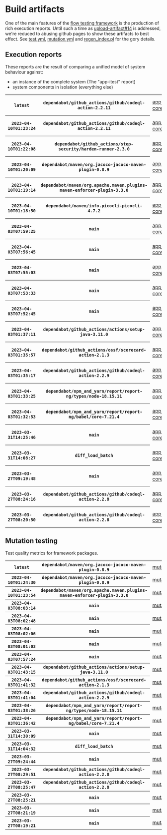 # Build artifacts

One of the main features of the [flow testing framework](https://github.com/Mastercard/flow) is the production of rich execution reports.
Until such a time as [upload-artifact#14](https://github.com/actions/upload-artifact/issues/14) is addressed, we're reduced to abusing github pages to show these artifacts to best effect.
See [test.yml](https://github.com/Mastercard/flow/blob/main/.github/workflows/test.yml), [mutation.yml](https://github.com/Mastercard/flow/blob/main/.github/workflows/mutation.yml) and [regen_index.pl](https://github.com/Mastercard/flow/blob/pages/regen_index.pl) for the gory details.

## Execution reports

These reports are the result of comparing a unified model of system behaviour against:
 * an instance of the complete system (The "app-itest" report)
 * system components in isolation (everything else)

<!-- start:execution -->
<table>
	<tbody>
		<tr> <th><code>latest</code></th>
			 <th><code>dependabot/github_actions/github/codeql-action-2.2.11</code></th>
			<td><a href="execution/latest/flow_execution_reports/example/app-core/target/mctf/latest/index.html">app-core</a></td>
			<td><a href="execution/latest/flow_execution_reports/example/app-histogram/target/mctf/latest/index.html">app-histogram</a></td>
			<td><a href="execution/latest/flow_execution_reports/example/app-itest/target/mctf/latest/index.html">app-itest</a></td>
			<td><a href="execution/latest/flow_execution_reports/example/app-queue/target/mctf/latest/index.html">app-queue</a></td>
			<td><a href="execution/latest/flow_execution_reports/example/app-store/target/mctf/latest/index.html">app-store</a></td>
			<td><a href="execution/latest/flow_execution_reports/example/app-ui/target/mctf/latest/index.html">app-ui</a></td>
			<td><a href="execution/latest/flow_execution_reports/example/app-web-ui/target/mctf/latest/index.html">app-web-ui</a></td>
		</tr>
		<tr> <th><code>2023-04-10T01:23:24</code></th>
			 <th><code>dependabot/github_actions/github/codeql-action-2.2.11</code></th>
			<td><a href="execution/1681089804/flow_execution_reports/example/app-core/target/mctf/latest/index.html">app-core</a></td>
			<td><a href="execution/1681089804/flow_execution_reports/example/app-histogram/target/mctf/latest/index.html">app-histogram</a></td>
			<td><a href="execution/1681089804/flow_execution_reports/example/app-itest/target/mctf/latest/index.html">app-itest</a></td>
			<td><a href="execution/1681089804/flow_execution_reports/example/app-queue/target/mctf/latest/index.html">app-queue</a></td>
			<td><a href="execution/1681089804/flow_execution_reports/example/app-store/target/mctf/latest/index.html">app-store</a></td>
			<td><a href="execution/1681089804/flow_execution_reports/example/app-ui/target/mctf/latest/index.html">app-ui</a></td>
			<td><a href="execution/1681089804/flow_execution_reports/example/app-web-ui/target/mctf/latest/index.html">app-web-ui</a></td>
		</tr>
		<tr> <th><code>2023-04-10T01:22:08</code></th>
			 <th><code>dependabot/github_actions/step-security/harden-runner-2.3.0</code></th>
			<td><a href="execution/1681089728/flow_execution_reports/example/app-core/target/mctf/latest/index.html">app-core</a></td>
			<td><a href="execution/1681089728/flow_execution_reports/example/app-histogram/target/mctf/latest/index.html">app-histogram</a></td>
			<td><a href="execution/1681089728/flow_execution_reports/example/app-itest/target/mctf/latest/index.html">app-itest</a></td>
			<td><a href="execution/1681089728/flow_execution_reports/example/app-queue/target/mctf/latest/index.html">app-queue</a></td>
			<td><a href="execution/1681089728/flow_execution_reports/example/app-store/target/mctf/latest/index.html">app-store</a></td>
			<td><a href="execution/1681089728/flow_execution_reports/example/app-ui/target/mctf/latest/index.html">app-ui</a></td>
			<td><a href="execution/1681089728/flow_execution_reports/example/app-web-ui/target/mctf/latest/index.html">app-web-ui</a></td>
		</tr>
		<tr> <th><code>2023-04-10T01:20:09</code></th>
			 <th><code>dependabot/maven/org.jacoco-jacoco-maven-plugin-0.8.9</code></th>
			<td><a href="execution/1681089609/flow_execution_reports/example/app-core/target/mctf/latest/index.html">app-core</a></td>
			<td><a href="execution/1681089609/flow_execution_reports/example/app-histogram/target/mctf/latest/index.html">app-histogram</a></td>
			<td><a href="execution/1681089609/flow_execution_reports/example/app-itest/target/mctf/latest/index.html">app-itest</a></td>
			<td><a href="execution/1681089609/flow_execution_reports/example/app-queue/target/mctf/latest/index.html">app-queue</a></td>
			<td><a href="execution/1681089609/flow_execution_reports/example/app-store/target/mctf/latest/index.html">app-store</a></td>
			<td><a href="execution/1681089609/flow_execution_reports/example/app-ui/target/mctf/latest/index.html">app-ui</a></td>
			<td><a href="execution/1681089609/flow_execution_reports/example/app-web-ui/target/mctf/latest/index.html">app-web-ui</a></td>
		</tr>
		<tr> <th><code>2023-04-10T01:19:14</code></th>
			 <th><code>dependabot/maven/org.apache.maven.plugins-maven-enforcer-plugin-3.3.0</code></th>
			<td><a href="execution/1681089554/flow_execution_reports/example/app-core/target/mctf/latest/index.html">app-core</a></td>
			<td><a href="execution/1681089554/flow_execution_reports/example/app-histogram/target/mctf/latest/index.html">app-histogram</a></td>
			<td><a href="execution/1681089554/flow_execution_reports/example/app-itest/target/mctf/latest/index.html">app-itest</a></td>
			<td><a href="execution/1681089554/flow_execution_reports/example/app-queue/target/mctf/latest/index.html">app-queue</a></td>
			<td><a href="execution/1681089554/flow_execution_reports/example/app-store/target/mctf/latest/index.html">app-store</a></td>
			<td><a href="execution/1681089554/flow_execution_reports/example/app-ui/target/mctf/latest/index.html">app-ui</a></td>
			<td><a href="execution/1681089554/flow_execution_reports/example/app-web-ui/target/mctf/latest/index.html">app-web-ui</a></td>
		</tr>
		<tr> <th><code>2023-04-10T01:18:50</code></th>
			 <th><code>dependabot/maven/info.picocli-picocli-4.7.2</code></th>
			<td><a href="execution/1681089530/flow_execution_reports/example/app-core/target/mctf/latest/index.html">app-core</a></td>
			<td><a href="execution/1681089530/flow_execution_reports/example/app-histogram/target/mctf/latest/index.html">app-histogram</a></td>
			<td><a href="execution/1681089530/flow_execution_reports/example/app-itest/target/mctf/latest/index.html">app-itest</a></td>
			<td><a href="execution/1681089530/flow_execution_reports/example/app-queue/target/mctf/latest/index.html">app-queue</a></td>
			<td><a href="execution/1681089530/flow_execution_reports/example/app-store/target/mctf/latest/index.html">app-store</a></td>
			<td><a href="execution/1681089530/flow_execution_reports/example/app-ui/target/mctf/latest/index.html">app-ui</a></td>
			<td><a href="execution/1681089530/flow_execution_reports/example/app-web-ui/target/mctf/latest/index.html">app-web-ui</a></td>
		</tr>
		<tr> <th><code>2023-04-03T07:59:25</code></th>
			 <th><code>main</code></th>
			<td><a href="execution/1680508765/flow_execution_reports/example/app-core/target/mctf/latest/index.html">app-core</a></td>
			<td><a href="execution/1680508765/flow_execution_reports/example/app-histogram/target/mctf/latest/index.html">app-histogram</a></td>
			<td><a href="execution/1680508765/flow_execution_reports/example/app-itest/target/mctf/latest/index.html">app-itest</a></td>
			<td><a href="execution/1680508765/flow_execution_reports/example/app-queue/target/mctf/latest/index.html">app-queue</a></td>
			<td><a href="execution/1680508765/flow_execution_reports/example/app-store/target/mctf/latest/index.html">app-store</a></td>
			<td><a href="execution/1680508765/flow_execution_reports/example/app-ui/target/mctf/latest/index.html">app-ui</a></td>
			<td><a href="execution/1680508765/flow_execution_reports/example/app-web-ui/target/mctf/latest/index.html">app-web-ui</a></td>
		</tr>
		<tr> <th><code>2023-04-03T07:56:45</code></th>
			 <th><code>main</code></th>
			<td><a href="execution/1680508605/flow_execution_reports/example/app-core/target/mctf/latest/index.html">app-core</a></td>
			<td><a href="execution/1680508605/flow_execution_reports/example/app-histogram/target/mctf/latest/index.html">app-histogram</a></td>
			<td><a href="execution/1680508605/flow_execution_reports/example/app-itest/target/mctf/latest/index.html">app-itest</a></td>
			<td><a href="execution/1680508605/flow_execution_reports/example/app-queue/target/mctf/latest/index.html">app-queue</a></td>
			<td><a href="execution/1680508605/flow_execution_reports/example/app-store/target/mctf/latest/index.html">app-store</a></td>
			<td><a href="execution/1680508605/flow_execution_reports/example/app-ui/target/mctf/latest/index.html">app-ui</a></td>
			<td><a href="execution/1680508605/flow_execution_reports/example/app-web-ui/target/mctf/latest/index.html">app-web-ui</a></td>
		</tr>
		<tr> <th><code>2023-04-03T07:55:03</code></th>
			 <th><code>main</code></th>
			<td><a href="execution/1680508503/flow_execution_reports/example/app-core/target/mctf/latest/index.html">app-core</a></td>
			<td><a href="execution/1680508503/flow_execution_reports/example/app-histogram/target/mctf/latest/index.html">app-histogram</a></td>
			<td><a href="execution/1680508503/flow_execution_reports/example/app-itest/target/mctf/latest/index.html">app-itest</a></td>
			<td><a href="execution/1680508503/flow_execution_reports/example/app-queue/target/mctf/latest/index.html">app-queue</a></td>
			<td><a href="execution/1680508503/flow_execution_reports/example/app-store/target/mctf/latest/index.html">app-store</a></td>
			<td><a href="execution/1680508503/flow_execution_reports/example/app-ui/target/mctf/latest/index.html">app-ui</a></td>
			<td><a href="execution/1680508503/flow_execution_reports/example/app-web-ui/target/mctf/latest/index.html">app-web-ui</a></td>
		</tr>
		<tr> <th><code>2023-04-03T07:53:33</code></th>
			 <th><code>main</code></th>
			<td><a href="execution/1680508413/flow_execution_reports/example/app-core/target/mctf/latest/index.html">app-core</a></td>
			<td><a href="execution/1680508413/flow_execution_reports/example/app-histogram/target/mctf/latest/index.html">app-histogram</a></td>
			<td><a href="execution/1680508413/flow_execution_reports/example/app-itest/target/mctf/latest/index.html">app-itest</a></td>
			<td><a href="execution/1680508413/flow_execution_reports/example/app-queue/target/mctf/latest/index.html">app-queue</a></td>
			<td><a href="execution/1680508413/flow_execution_reports/example/app-store/target/mctf/latest/index.html">app-store</a></td>
			<td><a href="execution/1680508413/flow_execution_reports/example/app-ui/target/mctf/latest/index.html">app-ui</a></td>
			<td><a href="execution/1680508413/flow_execution_reports/example/app-web-ui/target/mctf/latest/index.html">app-web-ui</a></td>
		</tr>
		<tr> <th><code>2023-04-03T07:52:45</code></th>
			 <th><code>main</code></th>
			<td><a href="execution/1680508365/flow_execution_reports/example/app-core/target/mctf/latest/index.html">app-core</a></td>
			<td><a href="execution/1680508365/flow_execution_reports/example/app-histogram/target/mctf/latest/index.html">app-histogram</a></td>
			<td><a href="execution/1680508365/flow_execution_reports/example/app-itest/target/mctf/latest/index.html">app-itest</a></td>
			<td><a href="execution/1680508365/flow_execution_reports/example/app-queue/target/mctf/latest/index.html">app-queue</a></td>
			<td><a href="execution/1680508365/flow_execution_reports/example/app-store/target/mctf/latest/index.html">app-store</a></td>
			<td><a href="execution/1680508365/flow_execution_reports/example/app-ui/target/mctf/latest/index.html">app-ui</a></td>
			<td><a href="execution/1680508365/flow_execution_reports/example/app-web-ui/target/mctf/latest/index.html">app-web-ui</a></td>
		</tr>
		<tr> <th><code>2023-04-03T01:37:11</code></th>
			 <th><code>dependabot/github_actions/actions/setup-java-3.11.0</code></th>
			<td><a href="execution/1680485831/flow_execution_reports/example/app-core/target/mctf/latest/index.html">app-core</a></td>
			<td><a href="execution/1680485831/flow_execution_reports/example/app-histogram/target/mctf/latest/index.html">app-histogram</a></td>
			<td><a href="execution/1680485831/flow_execution_reports/example/app-itest/target/mctf/latest/index.html">app-itest</a></td>
			<td><a href="execution/1680485831/flow_execution_reports/example/app-queue/target/mctf/latest/index.html">app-queue</a></td>
			<td><a href="execution/1680485831/flow_execution_reports/example/app-store/target/mctf/latest/index.html">app-store</a></td>
			<td><a href="execution/1680485831/flow_execution_reports/example/app-ui/target/mctf/latest/index.html">app-ui</a></td>
			<td><a href="execution/1680485831/flow_execution_reports/example/app-web-ui/target/mctf/latest/index.html">app-web-ui</a></td>
		</tr>
		<tr> <th><code>2023-04-03T01:35:57</code></th>
			 <th><code>dependabot/github_actions/ossf/scorecard-action-2.1.3</code></th>
			<td><a href="execution/1680485757/flow_execution_reports/example/app-core/target/mctf/latest/index.html">app-core</a></td>
			<td><a href="execution/1680485757/flow_execution_reports/example/app-histogram/target/mctf/latest/index.html">app-histogram</a></td>
			<td><a href="execution/1680485757/flow_execution_reports/example/app-itest/target/mctf/latest/index.html">app-itest</a></td>
			<td><a href="execution/1680485757/flow_execution_reports/example/app-queue/target/mctf/latest/index.html">app-queue</a></td>
			<td><a href="execution/1680485757/flow_execution_reports/example/app-store/target/mctf/latest/index.html">app-store</a></td>
			<td><a href="execution/1680485757/flow_execution_reports/example/app-ui/target/mctf/latest/index.html">app-ui</a></td>
			<td><a href="execution/1680485757/flow_execution_reports/example/app-web-ui/target/mctf/latest/index.html">app-web-ui</a></td>
		</tr>
		<tr> <th><code>2023-04-03T01:35:17</code></th>
			 <th><code>dependabot/github_actions/github/codeql-action-2.2.9</code></th>
			<td><a href="execution/1680485717/flow_execution_reports/example/app-core/target/mctf/latest/index.html">app-core</a></td>
			<td><a href="execution/1680485717/flow_execution_reports/example/app-histogram/target/mctf/latest/index.html">app-histogram</a></td>
			<td><a href="execution/1680485717/flow_execution_reports/example/app-itest/target/mctf/latest/index.html">app-itest</a></td>
			<td><a href="execution/1680485717/flow_execution_reports/example/app-queue/target/mctf/latest/index.html">app-queue</a></td>
			<td><a href="execution/1680485717/flow_execution_reports/example/app-store/target/mctf/latest/index.html">app-store</a></td>
			<td><a href="execution/1680485717/flow_execution_reports/example/app-ui/target/mctf/latest/index.html">app-ui</a></td>
			<td><a href="execution/1680485717/flow_execution_reports/example/app-web-ui/target/mctf/latest/index.html">app-web-ui</a></td>
		</tr>
		<tr> <th><code>2023-04-03T01:33:25</code></th>
			 <th><code>dependabot/npm_and_yarn/report/report-ng/types/node-18.15.11</code></th>
			<td><a href="execution/1680485605/flow_execution_reports/example/app-core/target/mctf/latest/index.html">app-core</a></td>
			<td><a href="execution/1680485605/flow_execution_reports/example/app-histogram/target/mctf/latest/index.html">app-histogram</a></td>
			<td><a href="execution/1680485605/flow_execution_reports/example/app-itest/target/mctf/latest/index.html">app-itest</a></td>
			<td><a href="execution/1680485605/flow_execution_reports/example/app-queue/target/mctf/latest/index.html">app-queue</a></td>
			<td><a href="execution/1680485605/flow_execution_reports/example/app-store/target/mctf/latest/index.html">app-store</a></td>
			<td><a href="execution/1680485605/flow_execution_reports/example/app-ui/target/mctf/latest/index.html">app-ui</a></td>
			<td><a href="execution/1680485605/flow_execution_reports/example/app-web-ui/target/mctf/latest/index.html">app-web-ui</a></td>
		</tr>
		<tr> <th><code>2023-04-03T01:32:53</code></th>
			 <th><code>dependabot/npm_and_yarn/report/report-ng/babel/core-7.21.4</code></th>
			<td><a href="execution/1680485573/flow_execution_reports/example/app-core/target/mctf/latest/index.html">app-core</a></td>
			<td><a href="execution/1680485573/flow_execution_reports/example/app-histogram/target/mctf/latest/index.html">app-histogram</a></td>
			<td><a href="execution/1680485573/flow_execution_reports/example/app-itest/target/mctf/latest/index.html">app-itest</a></td>
			<td><a href="execution/1680485573/flow_execution_reports/example/app-queue/target/mctf/latest/index.html">app-queue</a></td>
			<td><a href="execution/1680485573/flow_execution_reports/example/app-store/target/mctf/latest/index.html">app-store</a></td>
			<td><a href="execution/1680485573/flow_execution_reports/example/app-ui/target/mctf/latest/index.html">app-ui</a></td>
			<td><a href="execution/1680485573/flow_execution_reports/example/app-web-ui/target/mctf/latest/index.html">app-web-ui</a></td>
		</tr>
		<tr> <th><code>2023-03-31T14:25:46</code></th>
			 <th><code>main</code></th>
			<td><a href="execution/1680272746/flow_execution_reports/example/app-core/target/mctf/latest/index.html">app-core</a></td>
			<td><a href="execution/1680272746/flow_execution_reports/example/app-histogram/target/mctf/latest/index.html">app-histogram</a></td>
			<td><a href="execution/1680272746/flow_execution_reports/example/app-itest/target/mctf/latest/index.html">app-itest</a></td>
			<td><a href="execution/1680272746/flow_execution_reports/example/app-queue/target/mctf/latest/index.html">app-queue</a></td>
			<td><a href="execution/1680272746/flow_execution_reports/example/app-store/target/mctf/latest/index.html">app-store</a></td>
			<td><a href="execution/1680272746/flow_execution_reports/example/app-ui/target/mctf/latest/index.html">app-ui</a></td>
			<td><a href="execution/1680272746/flow_execution_reports/example/app-web-ui/target/mctf/latest/index.html">app-web-ui</a></td>
		</tr>
		<tr> <th><code>2023-03-31T14:08:27</code></th>
			 <th><code>diff_load_batch</code></th>
			<td><a href="execution/1680271707/flow_execution_reports/example/app-core/target/mctf/latest/index.html">app-core</a></td>
			<td><a href="execution/1680271707/flow_execution_reports/example/app-histogram/target/mctf/latest/index.html">app-histogram</a></td>
			<td><a href="execution/1680271707/flow_execution_reports/example/app-itest/target/mctf/latest/index.html">app-itest</a></td>
			<td><a href="execution/1680271707/flow_execution_reports/example/app-queue/target/mctf/latest/index.html">app-queue</a></td>
			<td><a href="execution/1680271707/flow_execution_reports/example/app-store/target/mctf/latest/index.html">app-store</a></td>
			<td><a href="execution/1680271707/flow_execution_reports/example/app-ui/target/mctf/latest/index.html">app-ui</a></td>
			<td><a href="execution/1680271707/flow_execution_reports/example/app-web-ui/target/mctf/latest/index.html">app-web-ui</a></td>
		</tr>
		<tr> <th><code>2023-03-27T09:19:48</code></th>
			 <th><code>main</code></th>
			<td><a href="execution/1679908788/flow_execution_reports/example/app-core/target/mctf/latest/index.html">app-core</a></td>
			<td><a href="execution/1679908788/flow_execution_reports/example/app-histogram/target/mctf/latest/index.html">app-histogram</a></td>
			<td><a href="execution/1679908788/flow_execution_reports/example/app-itest/target/mctf/latest/index.html">app-itest</a></td>
			<td><a href="execution/1679908788/flow_execution_reports/example/app-queue/target/mctf/latest/index.html">app-queue</a></td>
			<td><a href="execution/1679908788/flow_execution_reports/example/app-store/target/mctf/latest/index.html">app-store</a></td>
			<td><a href="execution/1679908788/flow_execution_reports/example/app-ui/target/mctf/latest/index.html">app-ui</a></td>
			<td><a href="execution/1679908788/flow_execution_reports/example/app-web-ui/target/mctf/latest/index.html">app-web-ui</a></td>
		</tr>
		<tr> <th><code>2023-03-27T08:24:16</code></th>
			 <th><code>dependabot/github_actions/github/codeql-action-2.2.8</code></th>
			<td><a href="execution/1679905456/flow_execution_reports/example/app-core/target/mctf/latest/index.html">app-core</a></td>
			<td><a href="execution/1679905456/flow_execution_reports/example/app-histogram/target/mctf/latest/index.html">app-histogram</a></td>
			<td><a href="execution/1679905456/flow_execution_reports/example/app-itest/target/mctf/latest/index.html">app-itest</a></td>
			<td><a href="execution/1679905456/flow_execution_reports/example/app-queue/target/mctf/latest/index.html">app-queue</a></td>
			<td><a href="execution/1679905456/flow_execution_reports/example/app-store/target/mctf/latest/index.html">app-store</a></td>
			<td><a href="execution/1679905456/flow_execution_reports/example/app-ui/target/mctf/latest/index.html">app-ui</a></td>
			<td><a href="execution/1679905456/flow_execution_reports/example/app-web-ui/target/mctf/latest/index.html">app-web-ui</a></td>
		</tr>
		<tr> <th><code>2023-03-27T08:20:50</code></th>
			 <th><code>dependabot/github_actions/github/codeql-action-2.2.8</code></th>
			<td><a href="execution/1679905250/flow_execution_reports/example/app-core/target/mctf/latest/index.html">app-core</a></td>
			<td><a href="execution/1679905250/flow_execution_reports/example/app-histogram/target/mctf/latest/index.html">app-histogram</a></td>
			<td><a href="execution/1679905250/flow_execution_reports/example/app-itest/target/mctf/latest/index.html">app-itest</a></td>
			<td><a href="execution/1679905250/flow_execution_reports/example/app-queue/target/mctf/latest/index.html">app-queue</a></td>
			<td><a href="execution/1679905250/flow_execution_reports/example/app-store/target/mctf/latest/index.html">app-store</a></td>
			<td><a href="execution/1679905250/flow_execution_reports/example/app-ui/target/mctf/latest/index.html">app-ui</a></td>
			<td><a href="execution/1679905250/flow_execution_reports/example/app-web-ui/target/mctf/latest/index.html">app-web-ui</a></td>
		</tr>
	</tbody>
</table>
<!-- end:execution -->

## Mutation testing

Test quality metrics for framework packages.

<!-- start:mutation -->
<table>
	<tbody>
		<tr> <th><code>latest</code></th>
			 <th><code>dependabot/maven/org.jacoco-jacoco-maven-plugin-0.8.9</code></th>
			<td><a href="mutation/latest/mutation_report/index.html">mutation</a></td>
		</tr>
		<tr> <th><code>2023-04-10T01:24:30</code></th>
			 <th><code>dependabot/maven/org.jacoco-jacoco-maven-plugin-0.8.9</code></th>
			<td><a href="mutation/1681089870/mutation_report/index.html">mutation</a></td>
		</tr>
		<tr> <th><code>2023-04-10T01:23:54</code></th>
			 <th><code>dependabot/maven/org.apache.maven.plugins-maven-enforcer-plugin-3.3.0</code></th>
			<td><a href="mutation/1681089834/mutation_report/index.html">mutation</a></td>
		</tr>
		<tr> <th><code>2023-04-03T08:03:14</code></th>
			 <th><code>main</code></th>
			<td><a href="mutation/1680508994/mutation_report/index.html">mutation</a></td>
		</tr>
		<tr> <th><code>2023-04-03T08:02:48</code></th>
			 <th><code>main</code></th>
			<td><a href="mutation/1680508968/mutation_report/index.html">mutation</a></td>
		</tr>
		<tr> <th><code>2023-04-03T08:02:06</code></th>
			 <th><code>main</code></th>
			<td><a href="mutation/1680508926/mutation_report/index.html">mutation</a></td>
		</tr>
		<tr> <th><code>2023-04-03T08:01:03</code></th>
			 <th><code>main</code></th>
			<td><a href="mutation/1680508863/mutation_report/index.html">mutation</a></td>
		</tr>
		<tr> <th><code>2023-04-03T07:57:24</code></th>
			 <th><code>main</code></th>
			<td><a href="mutation/1680508644/mutation_report/index.html">mutation</a></td>
		</tr>
		<tr> <th><code>2023-04-03T01:43:15</code></th>
			 <th><code>dependabot/github_actions/actions/setup-java-3.11.0</code></th>
			<td><a href="mutation/1680486195/mutation_report/index.html">mutation</a></td>
		</tr>
		<tr> <th><code>2023-04-03T01:41:32</code></th>
			 <th><code>dependabot/github_actions/ossf/scorecard-action-2.1.3</code></th>
			<td><a href="mutation/1680486092/mutation_report/index.html">mutation</a></td>
		</tr>
		<tr> <th><code>2023-04-03T01:41:04</code></th>
			 <th><code>dependabot/github_actions/github/codeql-action-2.2.9</code></th>
			<td><a href="mutation/1680486064/mutation_report/index.html">mutation</a></td>
		</tr>
		<tr> <th><code>2023-04-03T01:38:26</code></th>
			 <th><code>dependabot/npm_and_yarn/report/report-ng/types/node-18.15.11</code></th>
			<td><a href="mutation/1680485906/mutation_report/index.html">mutation</a></td>
		</tr>
		<tr> <th><code>2023-04-03T01:36:42</code></th>
			 <th><code>dependabot/npm_and_yarn/report/report-ng/babel/core-7.21.4</code></th>
			<td><a href="mutation/1680485802/mutation_report/index.html">mutation</a></td>
		</tr>
		<tr> <th><code>2023-03-31T14:30:09</code></th>
			 <th><code>main</code></th>
			<td><a href="mutation/1680273009/mutation_report/index.html">mutation</a></td>
		</tr>
		<tr> <th><code>2023-03-31T14:04:32</code></th>
			 <th><code>diff_load_batch</code></th>
			<td><a href="mutation/1680271472/mutation_report/index.html">mutation</a></td>
		</tr>
		<tr> <th><code>2023-03-27T09:24:44</code></th>
			 <th><code>main</code></th>
			<td><a href="mutation/1679909084/mutation_report/index.html">mutation</a></td>
		</tr>
		<tr> <th><code>2023-03-27T08:29:51</code></th>
			 <th><code>dependabot/github_actions/github/codeql-action-2.2.8</code></th>
			<td><a href="mutation/1679905791/mutation_report/index.html">mutation</a></td>
		</tr>
		<tr> <th><code>2023-03-27T08:25:47</code></th>
			 <th><code>dependabot/github_actions/github/codeql-action-2.2.8</code></th>
			<td><a href="mutation/1679905547/mutation_report/index.html">mutation</a></td>
		</tr>
		<tr> <th><code>2023-03-27T08:25:21</code></th>
			 <th><code>main</code></th>
			<td><a href="mutation/1679905521/mutation_report/index.html">mutation</a></td>
		</tr>
		<tr> <th><code>2023-03-27T08:21:19</code></th>
			 <th><code>main</code></th>
			<td><a href="mutation/1679905279/mutation_report/index.html">mutation</a></td>
		</tr>
		<tr> <th><code>2023-03-27T08:19:21</code></th>
			 <th><code>main</code></th>
			<td><a href="mutation/1679905161/mutation_report/index.html">mutation</a></td>
		</tr>
	</tbody>
</table>
<!-- end:mutation -->
